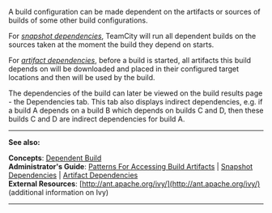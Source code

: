[//]: # (title: Configuring Dependencies)
[//]: # (auxiliary-id: Configuring Dependencies)

A build configuration can be made dependent on the artifacts or sources of builds of some other build configurations. 


For _[snapshot dependencies](snapshot-dependencies.md)_, TeamCity will run all dependent builds on the sources taken at the moment the build they depend on starts.

For _[artifact dependencies](artifact-dependencies.md)_, before a build is started, all artifacts this build depends on will be downloaded and placed in their configured target locations and then will be used by the build.


<tip>

The dependencies of the build can later be viewed on the build results page \- the Dependencies tab. This tab also displays indirect dependencies, e.g. if a build A depends on a build B which depends on builds C and D, then these builds C and D are indirect dependencies for build A.
</tip>

__ __


__See also:__

__Concepts__: [Dependent Build](dependent-build.md)   
__Administrator's Guide__: [Patterns For Accessing Build Artifacts](patterns-for-accessing-build-artifacts.md) | [Snapshot Dependencies](snapshot-dependencies.md) | [Artifact Dependencies](artifact-dependencies.md)   
__External Resources__: [http://ant.apache.org/ivy/](http://ant.apache.org/ivy/) (additional information on Ivy)

__ __
